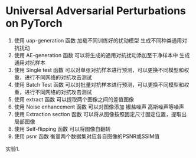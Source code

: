 # Universal Adversarial Perturbations on PyTorch

1. 使用 uap-generation 函数 加载不同训练好的扰动模型 生成不同种类通用对抗扰动
2. 使用 AE-generation 函数 可以将生成的通用对抗扰动添加至干净样本中 生成通用对抗样本
3. 使用 Single test 函数 可以对单张对抗样本进行预测，可以更换不同模型和权重，进行不同网络的对抗攻击测试
4. 使用 Batch Test 函数 可以对批量对抗样本进行预测，可以更换不同模型和权重，进行不同网络的对抗攻击测试
5. 使用 extract 函数 可以提取两个图像之间的差值图像
6. 使用 Noise enhancement 函数 可以对图像添加 椒盐噪声 高斯噪声等噪声
7. 使用 Extraction section 函数 可以将从图像按照固定尺寸固定位置，提取出局部图像
8. 使用 Self-flipping 函数 可以将图像自翻转
9. 使用 psnr 函数 衡量两个数据集对应各自图像的PSNR或SSIM值


实验1. 
